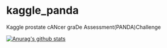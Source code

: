 # kaggle_panda
Kaggle prostate cANcer graDe Assessment(PANDA)Challenge




[![Anurag's github stats](https://github-readme-stats.vercel.app/api?username=anuraghazra)](https://github.com/anuraghazra/github-readme-stats)
